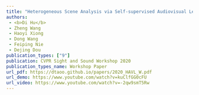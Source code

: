 ```yaml
---  
title: "Heterogeneous Scene Analysis via Self-supervised Audiovisual Learning"  
authors:  
 - <b>Di Hu</b>
 - Zheng Wang
 - Haoyi Xiong
 - Dong Wang
 - Feiping Nie
 - Dejing Dou
publication_types: ["9"]  
publication: CVPR Sight and Sound Workshop 2020 
publication_types_name: Workshop Paper    
url_pdf: https://dtaoo.github.io/papers/2020_HAVL_W.pdf  
url_demo: https://www.youtube.com/watch?v=kuClfGG0cFU   
url_video: https://www.youtube.com/watch?v=-2qw9smT5Rw
---  
```

